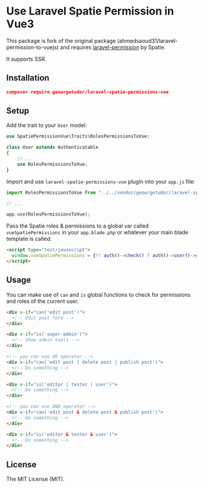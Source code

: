 # Use Laravel Spatie Permission in Vue3

This package is fork of the original package (ahmedsaoud31/laravel-permission-to-vuejs) and requires [laravel-permission](https://github.com/spatie/laravel-permission) by Spatie.

It supports SSR.

## Installation

```json
composer require geowrgetudor/laravel-spatie-permissions-vue
```

## Setup

Add the trait to your `User` model:

```php
use SpatiePermissionVue\Traits\RolesPermissionsToVue;

class User extends Authenticatable
{
    // ...
    use RolesPermissionsToVue;
}
```

Import and use `laravel-spatie-permissions-vue` plugin into your `app.js` file:

```js
import RolesPermissionsToVue from "../../vendor/geowrgetudor/laravel-spatie-permissions-vue/src/js";

// ...

app.use(RolesPermissionsToVue);
```

Pass the Spatie roles & permissions to a global var called `vueSpatiePermissions` in your `app.blade.php` or whatever your main blade template is called:

```html
<script type="text/javascript">
  window.vueSpatiePermissions = {!! auth()->check() ? auth()->user()->getRolesPermissionsAsJson() : 0 !!}
</script>
```

## Usage

You can make use of `can` and `is` global functions to check for permissions and roles of the current user.

```html
<div v-if="can('edit post')">
  <!-- Edit post form -->
</div>

<div v-if="is('super-admin')">
  <!-- Show admin tools -->
</div>

<!-- you can use OR operator -->
<div v-if="can('edit post | delete post | publish post')">
  <!-- Do something -->
</div>

<div v-if="is('editor | tester | user')">
  <!-- Do something -->
</div>

<!-- you can use AND operator -->
<div v-if="can('edit post & delete post & publish post')">
  <!-- Do something -->
</div>

<div v-if="is('editor & tester & user')">
  <!-- Do something -->
</div>
```

## License

The MIT License (MIT).
